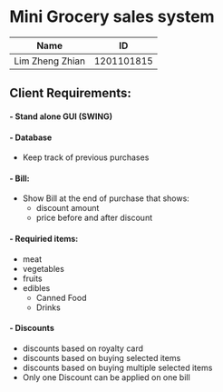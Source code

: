 # Mini Grocery sales system

| Name            | ID         |
| --------------- | ---------- |
| Lim Zheng Zhian | 1201101815 |

## Client Requirements:

#### - Stand alone GUI (SWING)

#### - Database

- Keep track of previous purchases

#### - Bill:

- Show Bill at the end of purchase that shows:
  - discount amount
  - price before and after discount

#### - Requiried items:

- meat
- vegetables
- fruits
- edibles
  - Canned Food
  - Drinks

#### - Discounts

- discounts based on royalty card
- discounts based on buying selected items
- discounts based on buying multiple selected items
- Only one Discount can be applied on one bill
